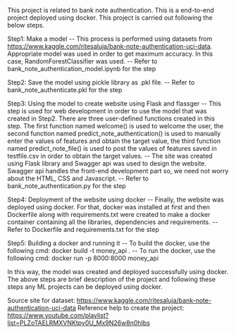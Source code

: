 This project is related to bank note authentication. This is a end-to-end project deployed using docker. This project is carried out following the below steps.

Step1: Make a model
	-- This process is performed using datasets from https://www.kaggle.com/ritesaluja/bank-note-authentication-uci-data. Appropriate model was used in order to get maximum accuracy. In this case, RandomForestClassifier was used.
	-- Refer to bank_note_authentication_model.ipynb for the step

Step2: Save the model using pickle library as .pkl file.
	-- Refer to bank_note_authenticate.pkl for the step

Step3: Using the model to create website using Flask and flassger
	-- This step is used for web development in order to use the model that was created in Step2. There are three user-defined functions created in this step. The first function named welcome() is used to welcome the user, the second function named predict_note_authentication() is used to manually enter the values of features and obtain the target value, the third function named predict_note_file() is used to post the values of features saved in testfile.csv in order to obtain the target values.
	-- The site was created using Flask library and Swagger api was used to design the website. Swagger api handles the front-end development part so, we need not worry about the HTML, CSS and Javascript.
	-- Refer to bank_note_authentication.py for the step

Step4: Deployment of the website using docker
	-- Finally, the website was deployed using docker. For that, docker was installed at first and then Dockerfile along with requirements.txt were created to make a docker container containing all the libraries, dependencies and requirements.
	-- Refer to Dockerfile and requirements.txt for the step

Step5: Building a docker and running it
	-- To build the docker, use the following cmd:
		docker build -t money_api .
	-- To run the docker, use the following cmd:
		docker run -p 8000:8000 money_api

In this way, the model was created and deployed successfully using docker. The above steps are brief description of the project and following these steps any ML projects can be deployed using docker.

Source site for dataset: https://www.kaggle.com/ritesaluja/bank-note-authentication-uci-data
Reference help to create the project: https://www.youtube.com/playlist?list=PLZoTAELRMXVNKtpy0U_Mx9N26w8n0hIbs